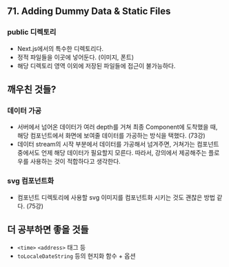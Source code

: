 ## 71. Adding Dummy Data & Static Files

### public 디렉토리

- Next.js에서의 특수한 디렉토리다.
- 정적 파일들을 이곳에 넣어둔다. (이미지, 폰트)
- 해당 디렉토리 영역 이외에 저장된 파일들에 접근이 불가능하다.

## 깨우친 것들?

### 데이터 가공

- 서버에서 넘어온 데이터가 여러 depth를 거쳐 최종 Component에 도착했을 때, 해당 컴포넌트에서 화면에 보여줄 데이터를 가공하는 방식을 택했다. (73강)
- 데이터 stream의 시작 부분에서 데이터를 가공해서 넘겨주면, 거쳐가는 컴포넌트 중에서도 언제 해당 데이터가 필요할지 모른다. 따라서, 강의에서 제공해주는 플로우를 사용하는 것이 적합하다고 생각한다.

### svg 컴포넌트화

- 컴포넌트 디렉토리에 사용할 svg 이미지를 컴포넌트화 시키는 것도 괜찮은 방법 같다. (75강)

## 더 공부하면 좋을 것들

- `<time>` `<address>` 태그 등
- `toLocaleDateString` 등의 현지화 함수 + 옵션
